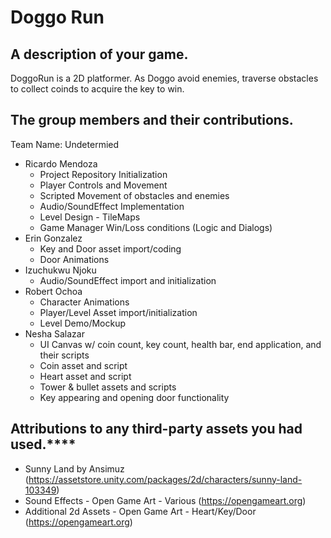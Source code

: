 
# Doggo Run
## A description of your game.
DoggoRun is a 2D platformer. As Doggo avoid enemies, traverse obstacles to collect coinds to acquire the key to win.

## The group members and their contributions.
Team Name: Undetermied
- Ricardo Mendoza
  - Project Repository Initialization
  - Player Controls and Movement
  - Scripted Movement of obstacles and enemies
  - Audio/SoundEffect Implementation
  - Level Design - TileMaps
  - Game Manager Win/Loss conditions (Logic and Dialogs)
- Erin Gonzalez
  - Key and Door asset import/coding
  - Door Animations
- Izuchukwu Njoku
  - Audio/SoundEffect import and initialization 
- Robert Ochoa
  - Character Animations
  - Player/Level Asset import/initialization
  - Level Demo/Mockup
- Nesha Salazar
  - UI Canvas w/ coin count, key count, health bar, end application, and their scripts 
  - Coin asset and script
  - Heart asset and script
  - Tower & bullet assets and scripts
  - Key appearing and opening door functionality

## Attributions to any third-party assets you had used.****
- Sunny Land by Ansimuz (https://assetstore.unity.com/packages/2d/characters/sunny-land-103349)
- Sound Effects - Open Game Art - Various (https://opengameart.org)
- Additional 2d Assets - Open Game Art - Heart/Key/Door (https://opengameart.org)
